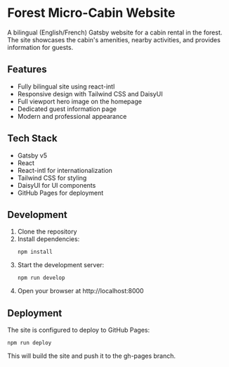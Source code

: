 # Forest Micro-Cabin Website

A bilingual (English/French) Gatsby website for a cabin rental in the forest. The site showcases the cabin's amenities, nearby activities, and provides information for guests.

## Features

- Fully bilingual site using react-intl
- Responsive design with Tailwind CSS and DaisyUI
- Full viewport hero image on the homepage
- Dedicated guest information page
- Modern and professional appearance

## Tech Stack

- Gatsby v5
- React
- React-intl for internationalization
- Tailwind CSS for styling
- DaisyUI for UI components
- GitHub Pages for deployment

## Development

1. Clone the repository
2. Install dependencies:
   ```
   npm install
   ```
3. Start the development server:
   ```
   npm run develop
   ```
4. Open your browser at http://localhost:8000

## Deployment

The site is configured to deploy to GitHub Pages:

```
npm run deploy
```

This will build the site and push it to the gh-pages branch.
